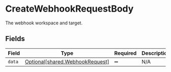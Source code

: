 # CreateWebhookRequestBody

The webhook workspace and target.


## Fields

| Field                                                                    | Type                                                                     | Required                                                                 | Description                                                              |
| ------------------------------------------------------------------------ | ------------------------------------------------------------------------ | ------------------------------------------------------------------------ | ------------------------------------------------------------------------ |
| `data`                                                                   | [Optional[shared.WebhookRequest]](../../models/shared/webhookrequest.md) | :heavy_minus_sign:                                                       | N/A                                                                      |